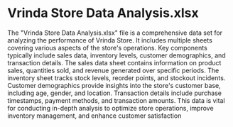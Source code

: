 
# Vrinda Store Data Analysis.xlsx
The "Vrinda Store Data Analysis.xlsx" file is a comprehensive data set for analyzing the performance of Vrinda Store. It includes multiple sheets covering various aspects of the store's operations. Key components typically include sales data, inventory levels, customer demographics, and transaction details. The sales data sheet contains information on product sales, quantities sold, and revenue generated over specific periods. The inventory sheet tracks stock levels, reorder points, and stockout incidents. Customer demographics provide insights into the store's customer base, including age, gender, and location. Transaction details include purchase timestamps, payment methods, and transaction amounts. This data is vital for conducting in-depth analysis to optimize store operations, improve inventory management, and enhance customer satisfaction


